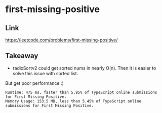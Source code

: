 # first-missing-positive

## Link

https://leetcode.com/problems/first-missing-positive/

## Takeaway

- radixSortv2 could get sorted nums in nearly O(n). Then it is easier to solve this issue with sorted list.

But get poor performance :)

```
Runtime: 475 ms, faster than 5.95% of TypeScript online submissions for First Missing Positive.
Memory Usage: 153.5 MB, less than 5.45% of TypeScript online submissions for First Missing Positive.
```
